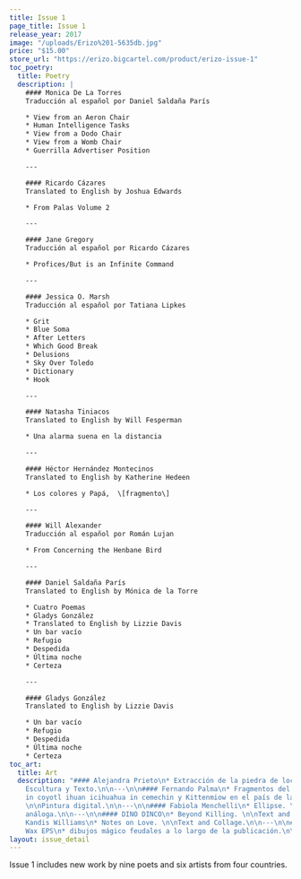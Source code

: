 ```yaml
---
title: Issue 1
page_title: Issue 1
release_year: 2017
image: "/uploads/Erizo%201-5635db.jpg"
price: "$15.00"
store_url: "https://erizo.bigcartel.com/product/erizo-issue-1"
toc_poetry:
  title: Poetry
  description: |
    #### Monica De La Torres
    Traducción al español por Daniel Saldaña París

    * View from an Aeron Chair
    * Human Intelligence Tasks
    * View from a Dodo Chair
    * View from a Womb Chair
    * Guerrilla Advertiser Position

    ---

    #### Ricardo Cázares
    Translated to English by Joshua Edwards

    * From Palas Volume 2

    ---

    #### Jane Gregory
    Traducción al español por Ricardo Cázares

    * Profices/But is an Infinite Command

    ---

    #### Jessica O. Marsh
    Traducción al español por Tatiana Lipkes

    * Grit
    * Blue Soma
    * After Letters
    * Which Good Break
    * Delusions
    * Sky Over Toledo
    * Dictionary
    * Hook

    ---

    #### Natasha Tiniacos
    Translated to English by Will Fesperman

    * Una alarma suena en la distancia

    ---

    #### Héctor Hernández Montecinos
    Translated to English by Katherine Hedeen

    * Los colores y Papá,  \[fragmento\]

    ---

    #### Will Alexander
    Traducción al español por Román Lujan

    * From Concerning the Henbane Bird

    ---

    #### Daniel Saldaña París
    Translated to English by Mónica de la Torre

    * Cuatro Poemas
    * Gladys González
    * Translated to English by Lizzie Davis
    * Un bar vacío
    * Refugio
    * Despedida
    * Última noche
    * Certeza

    ---

    #### Gladys González
    Translated to English by Lizzie Davis

    * Un bar vacío
    * Refugio
    * Despedida
    * Última noche
    * Certeza
toc_art:
  title: Art
  description: "#### Alejandra Prieto\n* Extracción de la piedra de locura.\n\nDibujo,
    Escultura y Texto.\n\n---\n\n#### Fernando Palma\n* Fragmentos del cuento Inimeli
    in coyotl ihuan icihuahua in cemechin y Kittenmiow en el país de las banderas.
    \n\nPintura digital.\n\n---\n\n#### Fabiola Menchelli\n* Ellipse. \n\nFotografía
    análoga.\n\n---\n\n#### DINO DINCO\n* Beyond Killing. \n\nText and Image.\n\n---\n\n####
    Kandis Williams\n* Notes on Love. \n\nText and Collage.\n\n---\n\n#### Biquini
    Wax EPS\n* dibujos mágico feudales a lo largo de la publicación.\n\nDibujo."
layout: issue_detail
---
```


Issue 1 includes new work by nine poets and six artists from four countries. 
